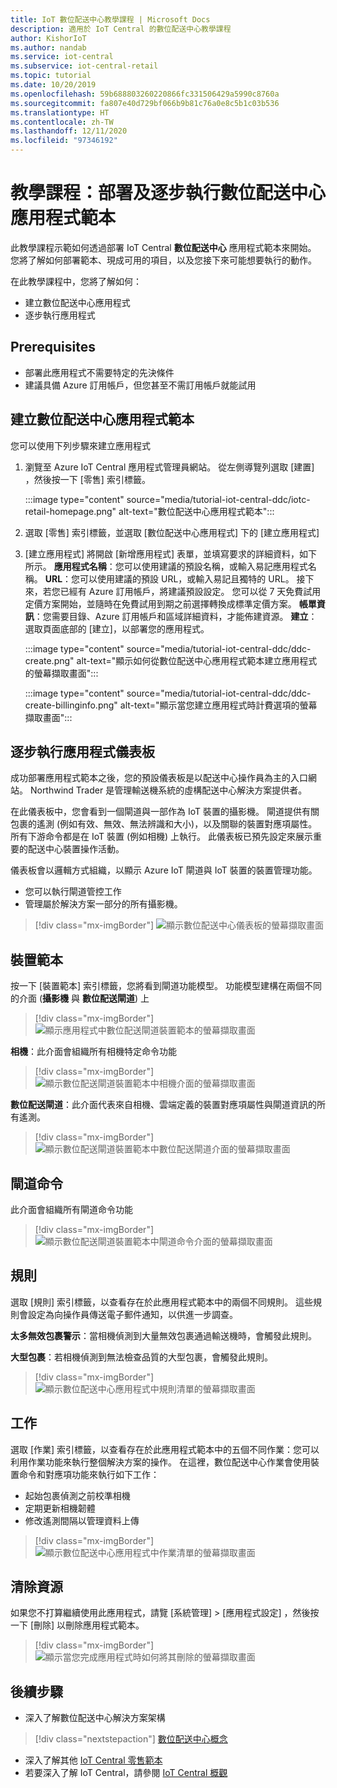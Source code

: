 ```yaml
---
title: IoT 數位配送中心教學課程 | Microsoft Docs
description: 適用於 IoT Central 的數位配送中心教學課程
author: KishorIoT
ms.author: nandab
ms.service: iot-central
ms.subservice: iot-central-retail
ms.topic: tutorial
ms.date: 10/20/2019
ms.openlocfilehash: 59b688803260220866fc331506429a5990c8760a
ms.sourcegitcommit: fa807e40d729bf066b9b81c76a0e8c5b1c03b536
ms.translationtype: HT
ms.contentlocale: zh-TW
ms.lasthandoff: 12/11/2020
ms.locfileid: "97346192"
---
```

# <a name="tutorial-deploy-and-walk-through-a-digital-distribution-center-application-template"></a>教學課程：部署及逐步執行數位配送中心應用程式範本



此教學課程示範如何透過部署 IoT Central **數位配送中心** 應用程式範本來開始。 您將了解如何部署範本、現成可用的項目，以及您接下來可能想要執行的動作。

在此教學課程中，您將了解如何： 
* 建立數位配送中心應用程式 
* 逐步執行應用程式 

## <a name="prerequisites"></a>Prerequisites
* 部署此應用程式不需要特定的先決條件
* 建議具備 Azure 訂用帳戶，但您甚至不需訂用帳戶就能試用

## <a name="create-digital-distribution-center-application-template"></a>建立數位配送中心應用程式範本

您可以使用下列步驟來建立應用程式

1. 瀏覽至 Azure IoT Central 應用程式管理員網站。 從左側導覽列選取 [建置]  ，然後按一下 [零售]  索引標籤。

    :::image type="content" source="media/tutorial-iot-central-ddc/iotc-retail-homepage.png" alt-text="數位配送中心應用程式範本":::
1. 選取 [零售]  索引標籤，並選取 [數位配送中心應用程式]  下的 [建立應用程式] 

1. [建立應用程式]  將開啟 [新增應用程式] 表單，並填寫要求的詳細資料，如下所示。
   **應用程式名稱**：您可以使用建議的預設名稱，或輸入易記應用程式名稱。
   **URL**：您可以使用建議的預設 URL，或輸入易記且獨特的 URL。 接下來，若您已經有 Azure 訂用帳戶，將建議預設設定。 您可以從 7 天免費試用定價方案開始，並隨時在免費試用到期之前選擇轉換成標準定價方案。
   **帳單資訊**：您需要目錄、Azure 訂用帳戶和區域詳細資料，才能佈建資源。
   **建立**：選取頁面底部的 [建立]，以部署您的應用程式。

   :::image type="content" source="media/tutorial-iot-central-ddc/ddc-create.png" alt-text="顯示如何從數位配送中心應用程式範本建立應用程式的螢幕擷取畫面":::

   :::image type="content" source="media/tutorial-iot-central-ddc/ddc-create-billinginfo.png" alt-text="顯示當您建立應用程式時計費選項的螢幕擷取畫面":::

## <a name="walk-through-the-application-dashboard"></a>逐步執行應用程式儀表板 

成功部署應用程式範本之後，您的預設儀表板是以配送中心操作員為主的入口網站。 Northwind Trader 是管理輸送機系統的虛構配送中心解決方案提供者。 

在此儀表板中，您會看到一個閘道與一部作為 IoT 裝置的攝影機。 閘道提供有關包裹的遙測 (例如有效、無效、無法辨識和大小)，以及關聯的裝置對應項屬性。 所有下游命令都是在 IoT 裝置 (例如相機) 上執行。 此儀表板已預先設定來展示重要的配送中心裝置操作活動。

儀表板會以邏輯方式組織，以顯示 Azure IoT 閘道與 IoT 裝置的裝置管理功能。  
   * 您可以執行閘道管控工作
   * 管理屬於解決方案一部分的所有攝影機。 

> [!div class="mx-imgBorder"]
> ![顯示數位配送中心儀表板的螢幕擷取畫面](./media/tutorial-iot-central-ddc/ddc-dashboard.png)

## <a name="device-template"></a>裝置範本

按一下 [裝置範本] 索引標籤，您將看到閘道功能模型。 功能模型建構在兩個不同的介面 (**攝影機** 與 **數位配送閘道**) 上

> [!div class="mx-imgBorder"]
> ![顯示應用程式中數位配送閘道裝置範本的螢幕擷取畫面](./media/tutorial-iot-central-ddc/ddc-devicetemplate1.png)

**相機**：此介面會組織所有相機特定命令功能 

> [!div class="mx-imgBorder"]
> ![顯示數位配送閘道裝置範本中相機介面的螢幕擷取畫面](./media/tutorial-iot-central-ddc/ddc-camera.png)

**數位配送閘道**：此介面代表來自相機、雲端定義的裝置對應項屬性與閘道資訊的所有遙測。

> [!div class="mx-imgBorder"]
> ![顯示數位配送閘道裝置範本中數位配送閘道介面的螢幕擷取畫面](./media/tutorial-iot-central-ddc/ddc-devicetemplate1.png)


## <a name="gateway-commands"></a>閘道命令
此介面會組織所有閘道命令功能

> [!div class="mx-imgBorder"]
> ![顯示數位配送閘道裝置範本中閘道命令介面的螢幕擷取畫面](./media/tutorial-iot-central-ddc/ddc-camera.png)

## <a name="rules"></a>規則
選取 [規則] 索引標籤，以查看存在於此應用程式範本中的兩個不同規則。 這些規則會設定為向操作員傳送電子郵件通知，以供進一步調查。

 **太多無效包裹警示**：當相機偵測到大量無效包裹通過輸送機時，會觸發此規則。
 
**大型包裹**：若相機偵測到無法檢查品質的大型包裹，會觸發此規則。 

> [!div class="mx-imgBorder"]
> ![顯示數位配送中心應用程式中規則清單的螢幕擷取畫面](./media/tutorial-iot-central-ddc/ddc-rules.png)

## <a name="jobs"></a>工作
選取 [作業] 索引標籤，以查看存在於此應用程式範本中的五個不同作業：您可以利用作業功能來執行整個解決方案的操作。 在這裡，數位配送中心作業會使用裝置命令和對應項功能來執行如下工作：
   * 起始包裹偵測之前校準相機 
   * 定期更新相機韌體
   * 修改遙測間隔以管理資料上傳

> [!div class="mx-imgBorder"]
> ![顯示數位配送中心應用程式中作業清單的螢幕擷取畫面](./media/tutorial-iot-central-ddc/ddc-jobs.png)

## <a name="clean-up-resources"></a>清除資源
如果您不打算繼續使用此應用程式，請覽 [系統管理]   > [應用程式設定]  ，然後按一下 [刪除]  以刪除應用程式範本。

> [!div class="mx-imgBorder"]
> ![顯示當您完成應用程式時如何將其刪除的螢幕擷取畫面](./media/tutorial-iot-central-ddc/ddc-cleanup.png)

## <a name="next-steps"></a>後續步驟
* 深入了解數位配送中心解決方案架構 
> [!div class="nextstepaction"]
> [數位配送中心概念](./architecture-digital-distribution-center.md)
* 深入了解其他 [IoT Central 零售範本](./overview-iot-central-retail.md)
* 若要深入了解 IoT Central，請參閱 [IoT Central 概觀](../core/overview-iot-central.md)
